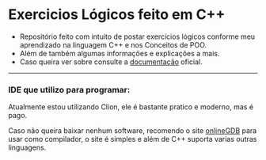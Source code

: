 # Exercicios Lógicos feito em C++ 

- Repositório feito com intuito de postar exercícios lógicos conforme meu aprendizado na linguagem C++ e nos Conceitos de POO.
- Além de também algumas informações e explicações a mais.
- Caso queira ver sobre consulte a [documentação](https://docs.microsoft.com/pt-br/cpp/cpp/?view=msvc-160) oficial.
--------------------------------

### IDE que utilizo para programar:

Atualmente estou utilizando Clion, ele é bastante pratico e moderno, mas é pago.

Caso não queira baixar nenhum software, recomendo o site [onlineGDB](https://www.onlinegdb.com/) para usar como compilador, o site é simples e além de C++ suporta varias outras linguagens.



